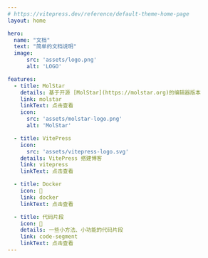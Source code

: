 ```yaml
---
# https://vitepress.dev/reference/default-theme-home-page
layout: home

hero:
  name: "文档"
  text: "简单的文档说明"
  image:
      src: 'assets/logo.png'
      alt: 'LOGO'

features:
  - title: MolStar
    details: 基于开源 [MolStar](https://molstar.org)的编辑器版本
    link: molstar
    linkText: 点击查看
    icon: 
      src: 'assets/molstar-logo.png'
      alt: 'MolStar'

  - title: VitePress
    icon: 
      src: 'assets/vitepress-logo.svg'
    details: VitePress 搭建博客
    link: vitepress
    linkText: 点击查看

  - title: Docker
    icon: 📝
    link: docker
    linkText: 点击查看

  - title: 代码片段
    icon: 📝
    details: 一些小方法、小功能的代码片段
    link: code-segment
    linkText: 点击查看
---
```


<ClientOnly>
  <Confetti />
</ClientOnly>
